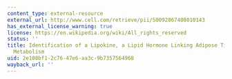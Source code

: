 ```yaml
---
content_type: external-resource
external_url: http://www.cell.com/retrieve/pii/S0092867408010143
has_external_license_warning: true
license: https://en.wikipedia.org/wiki/All_rights_reserved
status: ''
title: Identification of a Lipokine, a Lipid Hormone Linking Adipose Tissue to Systemic
  Metabolism
uid: 2e108bf1-2c76-47e6-aa3c-9b7357564968
wayback_url: ''
---
```

